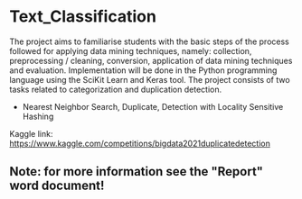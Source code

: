 # Text_Classification
The project aims to familiarise students with the basic steps of the process followed for applying data mining techniques, namely: collection, preprocessing / cleaning, conversion, application of data mining techniques and evaluation. Implementation will be done in the Python programming language using the SciKit Learn and Keras tool. The project consists of two tasks related to categorization and duplication detection.
 
- Nearest Neighbor Search, Duplicate, Detection with Locality Sensitive Hashing

Kaggle link: https://www.kaggle.com/competitions/bigdata2021duplicatedetection

## Note: for more information see the "Report" word document!
